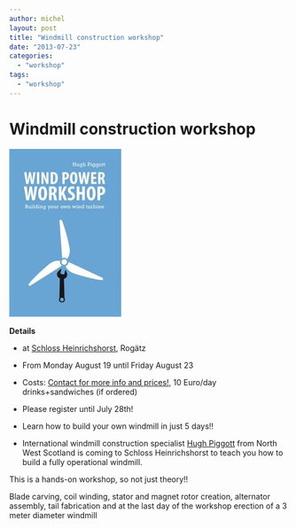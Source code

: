 ```yaml
---
author: michel
layout: post
title: "Windmill construction workshop"
date: "2013-07-23"
categories: 
  - "workshop"
tags: 
  - "workshop"
---
```


# Windmill construction workshop

![image](/assets/img/post-img/2013/windmill-construction-workshop.jpg)

**Details**

- at [Schloss Heinrichshorst](http://www.heinrichshorst.com/), Rogätz
- From Monday August 19 until Friday August 23
- Costs: [Contact for more info and prices!](http://www.heinrichshorst.com/contact), 10 Euro/day drinks+sandwiches (if ordered)
- Please register until July 28th!
- Learn how to build your own windmill in just 5 days!!

- International windmill construction specialist [Hugh Piggott](http://scoraigwind.co.uk) from North West Scotland is coming to Schloss Heinrichshorst to teach you how to build a fully operational windmill.


This is a hands-on workshop, so not just theory!!

Blade carving, coil winding, stator and magnet rotor creation, alternator assembly, tail fabrication and at the last day of the workshop erection of a 3 meter diameter windmill
